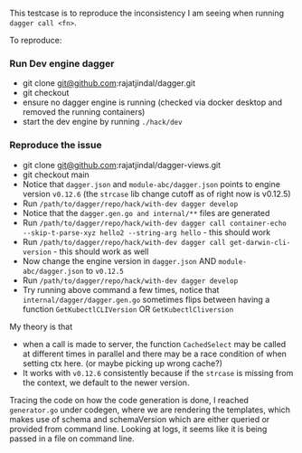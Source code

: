 This testcase is to reproduce the inconsistency I am seeing when running `dagger call <fn>`.

To reproduce:

### Run Dev engine dagger

- git clone git@github.com:rajatjindal/dagger.git
- git checkout <branch name>
- ensure no dagger engine is running (checked via docker desktop and removed the running containers)
- start the dev engine by running `./hack/dev`


### Reproduce the issue

- git clone git@github.com:rajatjindal/dagger-views.git
- git checkout main
- Notice that `dagger.json` and `module-abc/dagger.json` points to engine version `v0.12.6` (the `strcase` lib change cutoff as of right now is v0.12.5)
- Run `/path/to/dagger/repo/hack/with-dev dagger develop`
- Notice that the `dagger.gen.go and internal/**` files are generated
- Run `/path/to/dagger/repo/hack/with-dev dagger call container-echo --skip-t-parse-xyz hello2 --string-arg hello` - this should work
- Run `/path/to/dagger/repo/hack/with-dev dagger call get-darwin-cli-version` - this should work as well
- Now change the engine version in `dagger.json` AND `module-abc/dagger.json` to `v0.12.5`
- Run `/path/to/dagger/repo/hack/with-dev dagger develop`
- Try running above command a few times, notice that `internal/dagger/dagger.gen.go` sometimes flips between having a function `GetKubectlCLIVersion` OR `GetKubectlCliversion`

My theory is that 

- when a call is made to server, the function `CachedSelect` may be called at different times in parallel and there may be a race condition of when setting ctx here. (or maybe picking up wrong cache?)
- It works with `v0.12.6` consistently because if the `strcase` is missing from the context, we default to the newer version.

Tracing the code on how the code generation is done, I reached `generator.go` under codegen, where we are rendering the templates, which makes use of schema and schemaVersion which are either queried or provided from command line. Looking at logs, it seems like it is being passed in a file on command line. 
